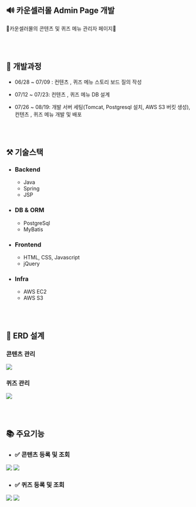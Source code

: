 ## 🔊 카운셀러몰 Admin Page 개발
🎵카운셀러몰의 콘텐츠 및 퀴즈 메뉴 관리자 페이지🎵

<br><br>

## 🚀 개발과정
* 06/28 ~ 07/09 : 컨텐츠 , 퀴즈 메뉴 스토리 보드 질의 작성

* 07/12 ~ 07/23:  컨텐츠 , 퀴즈 메뉴 DB 설계 

* 07/26 ~ 08/19:  개발 서버 세팅(Tomcat, Postgresql 설치,  AWS S3 버킷 생성),  컨텐츠 , 퀴즈 메뉴 개발 및 배포

<br><br>

## ⚒ 기술스택
* ### Backend
  * Java
  * Spring
  * JSP

* ### DB & ORM
  * PostgreSql
  * MyBatis

* ### Frontend
  * HTML, CSS, Javascript
  * jQuery


* ### Infra
  * AWS EC2
  * AWS S3

<br><br>

## 💾 ERD 설계
### 콘텐츠 관리
<img src="https://user-images.githubusercontent.com/50009692/157896825-6887919b-ef3b-4357-8ea8-610bf4804751.png">
<br>

### 퀴즈 관리
<img src="https://user-images.githubusercontent.com/50009692/157896999-c2eb51e7-a70d-4f06-8c6b-bec8af518aaa.png">

<br><br>


## 📚 주요기능
* ### ✅ 콘텐츠 등록 및 조회
<img src="https://user-images.githubusercontent.com/50009692/157897627-f0a6bd0a-0c1e-4966-ad4c-4d49c6113858.JPG">
<img src="https://user-images.githubusercontent.com/50009692/157897641-eb2e2d1d-6694-471d-ab3c-ee1b659967ee.JPG">

<br>

* ### ✅ 퀴즈 등록 및 조회
<img src="https://user-images.githubusercontent.com/50009692/157897867-43e45222-78c1-4a30-97ec-1ac09929a95e.png">
<img src="https://user-images.githubusercontent.com/50009692/157897875-275ef5c0-00d3-4648-bcd3-015eb7c4ed02.JPG">












